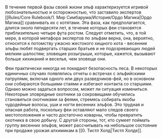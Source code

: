 В течение первой фазы своей жизни эльф характеризуется игривой любознательностью и осторожностью, что заставило экспертов [[Rules/Core Rulebook/1. Мир Симбарума/История/Ордо Магика|Ордо Магика]] сравнивать их с котятами. Эта фаза, как предполагается, длится около пятидесяти лет, в течение которых феи становятся приблизительно четыре фута ростом. Следует отметить, что, в той мере, в которой метафора экспертов по эльфам верна, она, вероятно, относится к потомству ужасно жестокого хищного кота - весенние эльфы любят подвергать старших братьев и не подозревающих людей мелким шалостям; зловещие розыгрыши, которые, кажется, вызывают больше хихиканий и веселья, чем зловеще они.

Феи практически никогда не покидают безопасность леса. В некоторых единичных случаях появлялись отчеты о встречах с эльфийскими патрулями, включая одного или двух разведчиков-фей, но в основном они собираются большими стаями и избегают контакта со старшими. Однако можно задаться вопросом, может ли ситуация измениться. Некоторые зловредные охотники за сокровищами обучились становиться охотниками за феями, стремясь собирать якобы чудодейные волосы, уши и ногти весенних эльфов. Это трудная и опасная работа, поскольку феи оставляют мало следов своего местоположения и часто достаточно коварны, чтобы превратить охотника в свою добычу. С другой стороны, тот, кто сумеет поймать группу весенних эльфов, может рассчитывать на небольшое состояние при продаже урожая алхимикам в [[0. Тистл Холд|Тистл Холде]].